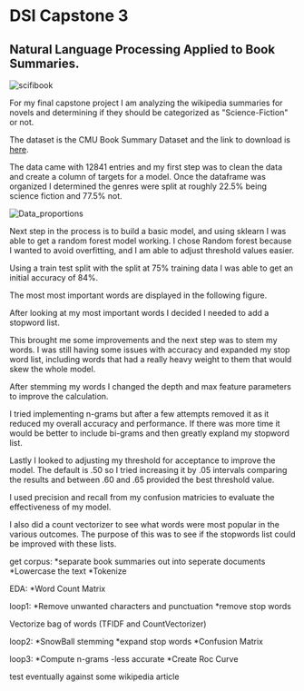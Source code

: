 # DSI Capstone 3
## Natural Language Processing Applied to Book Summaries.

![scifibook](https://user-images.githubusercontent.com/25779351/116437779-635fcd80-a813-11eb-96ad-1b314be07485.jpg)



For my final capstone project I am analyzing the wikipedia summaries for novels and determining if they should be categorized as "Science-Fiction" or not.

The dataset is the CMU Book Summary Dataset and the link to download is [here](http://www.cs.cmu.edu/~dbamman/booksummaries.html "CMU Book Summary Dataset").
  

The data came with 12841 entries and my first step was to clean the data and create a column of targets for a model.  Once the dataframe was organized I determined the genres were split at roughly 22.5% being science fiction and 77.5% not.


![Data_proportions](https://user-images.githubusercontent.com/25779351/116435335-db78c400-a810-11eb-8fce-1703b87faa24.png)


Next step in the process is to build a basic model, and using sklearn I was able to get a random forest model working. I chose Random forest because I wanted to avoid overfitting, and I am able to adjust threshold values easier.

Using a train test split with the split at 75% training data I was able to get an initial accuracy of 84%.

The most most important words are displayed in the following figure.

After looking at my most important words I decided I needed to add a stopword list.

This brought me some improvements and the next step was to stem my words.  I was still having some issues with accuracy and expanded my stop word list, including words that had a really heavy weight to them that would skew the whole model.

After stemming my words I changed the depth and max feature parameters to improve the calculation.

I tried implementing n-grams but after a few attempts removed it as it reduced my overall accuracy and performance.  If there was more time it would be better to include bi-grams and then greatly expland my stopword list.

Lastly I looked to adjusting my threshold for acceptance to improve the model.  The default is .50 so I tried increasing it by .05 intervals comparing the results  and between .60 and .65 provided the best threshold value.

I used precision and recall from my confusion matricies to evaluate the effectiveness of my model.

I also did a count vectorizer to see what words were most popular in the various outcomes. The purpose of this was to see if the stopwords list could be improved with these lists.

get corpus:
  *separate book summaries out into seperate documents
  *Lowercase the text
  *Tokenize

EDA:
  *Word Count Matrix

loop1:
  *Remove unwanted characters and punctuation
  *remove stop words

Vectorize bag of words (TFIDF and CountVectorizer)

loop2:
  *SnowBall stemming
  *expand stop words
  *Confusion Matrix
  
loop3:
  *Compute n-grams
   -less accurate
  *Create Roc Curve
  
test eventually against some wikipedia article
